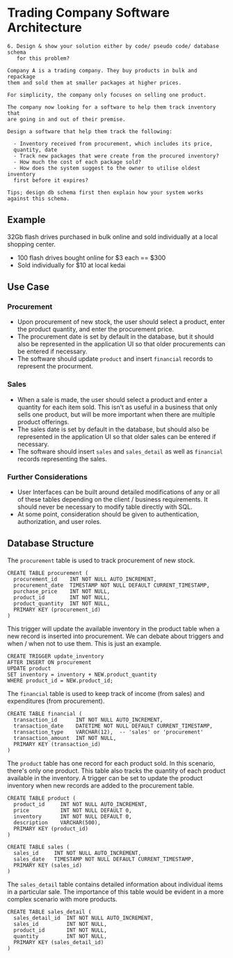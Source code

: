 # Trading Company Software Architecture

    6. Design & show your solution either by code/ pseudo code/ database schema
       for this problem?

    Company A is a trading company. They buy products in bulk and repackage
    them and sold them at smaller packages at higher prices.

    For simplicity, the company only focuses on selling one product.

    The company now looking for a software to help them track inventory that
    are going in and out of their premise.

    Design a software that help them track the following:

      - Inventory received from procurement, which includes its price,
      quantity, date
      - Track new packages that were create from the procured inventory?
      - How much the cost of each package sold?
      - How does the system suggest to the owner to utilise oldest inventory
      first before it expires?

    Tips; design db schema first then explain how your system works against this schema.

## Example
32Gb flash drives purchased in bulk online and sold individually at a local shopping center.

 - 100 flash drives bought online for $3 each == $300
 - Sold individually for $10 at local kedai

## Use Case
### Procurement
 - Upon procurement of new stock, the user should select a product, enter the product quantity, and enter the procurement price.
 - The procurement date is set by default in the database, but it should also be represented in the application UI so that older procurements can be entered if necessary.
 - The software should update `product` and insert `financial` records to represent the procurment.

### Sales
 - When a sale is made, the user should select a product and enter a quantity for each item sold. This isn't as useful in a business that only sells one product, but will be more important when there are multiple product offerings.
 - The sales date is set by default in the database, but should also be represented in the application UI so that older sales can be entered if necessary.
 - The software should insert `sales` and `sales_detail` as well as `financial` records representing the sales.

### Further Considerations
 - User Interfaces can be built around detailed modifications of any or all of these tables depending on the client / business requirements. It should never be necessary to modify table directly with SQL.
 - At some point, consideration should be given to authentication, authorization, and user roles.

## Database Structure

The `procurement` table is used to track procurement of new stock.
```
CREATE TABLE procurement (
  procurement_id    INT NOT NULL AUTO_INCREMENT,
  procurement_date  TIMESTAMP NOT NULL DEFAULT CURRENT_TIMESTAMP,
  purchase_price    INT NOT NULL,
  product_id        INT NOT NULL,
  product_quantity  INT NOT NULL,
  PRIMARY KEY (procurement_id)
)
```

This trigger will update the available inventory in the product table when a new record is inserted into procurement.
We can debate about triggers and when / when not to use them. This is just an example.
```
CREATE TRIGGER update_inventory
AFTER INSERT ON procurement
UPDATE product
SET inventory = inventory + NEW.product_quantity
WHERE product_id = NEW.product_id;
```

The `financial` table is used to keep track of income (from sales) and expenditures (from procurement).
```
CREATE TABLE financial (
  transaction_id      INT NOT NULL AUTO_INCREMENT,
  transaction_date    DATETIME NOT NULL DEFAULT CURRENT_TIMESTAMP,
  transaction_type    VARCHAR(12),  -- 'sales' or 'procurement'
  transaction_amount  INT NOT NULL,
  PRIMARY KEY (transaction_id)
)
```


The `product` table has one record for each product sold. In this scenario, there's only one product. This table also tracks the quantity of each product available in the inventory. A trigger can be set to update the product inventory when new records are added to the procurement table.
```
CREATE TABLE product (
  product_id     INT NOT NULL AUTO_INCREMENT,
  price          INT NOT NULL DEFAULT 0,
  inventory      INT NOT NULL DEFAULT 0,
  description    VARCHAR(500),
  PRIMARY KEY (product_id)
)
```

```
CREATE TABLE sales (
  sales_id     INT NOT NULL AUTO_INCREMENT,
  sales_date   TIMESTAMP NOT NULL DEFAULT CURRENT_TIMESTAMP,
  PRIMARY KEY (sales_id)
)
```

The `sales_detail` table contains detailed information about individual items in a particular sale. The importance of this table would be evident in a more complex scenario with more products.
```
CREATE TABLE sales_detail (
  sales_detail_id  INT NOT NULL AUTO_INCREMENT,
  sales_id         INT NOT NULL,
  product_id       INT NOT NULL,
  quantity         INT NOT NULL,
  PRIMARY KEY (sales_detail_id)
)
```
